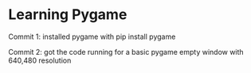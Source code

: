 # Learning Pygame
Commit 1:
installed pygame with pip install pygame

Commit 2:
got the code running for a basic pygame empty window with 640,480 resolution